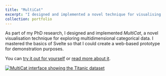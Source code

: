 ```yaml
---
title: "MultiCat"
excerpt: "I designed and implemented a novel technique for visualising categorical data.<br/><br/><a href='http://dgt12.github.io/multicat/'><img src='/images/multicat.png' style='height: 300px;'></a>"
collection: portfolio
---
```



As part of my PhD research, I designed and implemented *MultiCat*, a novel visualisation technique for exploring multidimensional categorical data. 
I mastered the basics of Svelte so that I could create a web-based prototype for demonstration purposes. 

You can [try it out for yourself](https://dgt12.github.io/multicat/) or [read more about it](https://dgt12.github.io/files/multicat.pdf).

[![MultiCat interface showing the Titanic dataset](http://dgt12.github.io/images/multicat.png)](http://dgt12.github.io/multicat/)